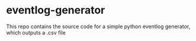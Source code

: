 # eventlog-generator
This repo contains the source code for a simple python eventlog generator, which outputs a .csv file
